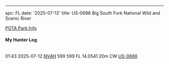 ---
spc: FL
date: '2025-07-12'
title: US-0686 Big South Fork National Wild and Scenic River

[POTA Park Info](https://pota.app/#/park/US-0686)

#### My Hunter Log

<BR>01:43	2025-07-12	[NV4H](https://qrz.com/db/NV4H)	599	599	FL	14.0541	20m	CW	[US-0686](https://pota.app/#/park/US-0686)
